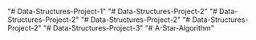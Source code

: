 "# Data-Structures-Project-1" 
"# Data-Structures-Project-2" 
"# Data-Structures-Project-2" 
"# Data-Structures-Project-2" 
"# Data-Structures-Project-2" 
"# Data-Structures-Project-3" 
"# A-Star-Algorithm" 
